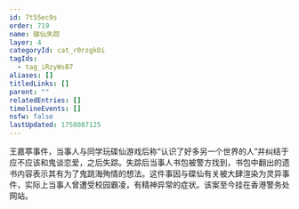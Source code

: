 ```yaml
---
id: 7t55ec9s
order: 719
name: 碟仙失踪
layer: 4
categoryId: cat_r0rzgkOi
tagIds:
  - tag_iRzyWsB7
aliases: []
titledLinks: []
parent: ""
relatedEntries: []
timelineEvents: []
nsfw: false
lastUpdated: 1758087125
---
```


王嘉葶事件，当事人与同学玩碟仙游戏后称“认识了好多另一个世界的人”并纠结于应不应该和鬼谈恋爱，之后失踪。失踪后当事人书包被警方找到，书包中翻出的遗书内容表示其有为了鬼跳海殉情的想法。这件事因与碟仙有关被大肆渲染为灵异事件，实际上当事人曾遭受校园霸凌，有精神异常的症状。该案至今挂在香港警务处网站。